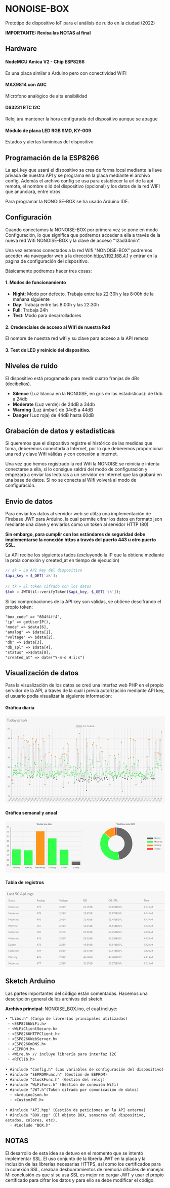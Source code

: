 # NONOISE-BOX
Prototipo de dispositivo IoT para el análisis de ruido en la ciudad (2022)

**IMPORTANTE: Revisa las NOTAS al final**

## Hardware

#### NodeMCU Amica V2 - Chip ESP8266
Es una placa similar a Arduino pero con conectividad WIFI
#### MAX9814 con AGC
Micrófono analógico de alta ensibilidad
#### DS3231 RTC I2C
Reloj àra mantener la hora configurada del dispositivo aunque se apague
#### Módulo de placa LED RGB SMD, KY-009
Estados y alertas lumínicas del dispositivo

## Programación de la ESP8266
La api_key que usará el dispositivo se crea de forma local mediante la llave privada de nuestra API y se programa en la placa mediante el archivo config. Además el archivo config se usa para establecer la url de la api remota, el nombre o id del dispositivo (opcional) y los datos de la red WIFI que anunciará, entre otros.

Para programar la NONOISE-BOX se ha usado Arduino IDE.
## Configuración
Cuando conectamos la NONOISE-BOX por primera vez se pone en modo Configuración, lo que significa que podremos acceder a ella a través de la nueva red Wifi NONOISE-BOX y la clave de acceso “12ad34min”.

Una vez estemos conectados a la red Wifi "NONOISE-BOX" podremos acceder vía navegador web a la dirección http://192.168.4.1 y entrar en la pagina de configuración del dispositivo.

Básicamente podremos hacer tres cosas:
#### 1. Modos de funcionamiento
+ **Night**: Modo por defecto. Trabaja entre las 22:30h y las 8:00h de la mañana siguiente
+ **Day**: Trabaja entre las 8:00h y las 22:30h
+ **Full**: Trabaja 24h
+ **Test**: Modo para desarrolladores
#### 2. Credenciales de acceso al Wifi de nuestra Red
El nombre de nuestra red wifi y su clave para acceso a la API remota
#### 3. Test de LED y reinicio del dispositivo.

## Niveles de ruido
El dispositivo está programado para medir cuatro franjas de dBs (decibelios).

 + **Silence** (Luz blanca en la NONOISE, en gris en las estadísticas): de 0db a 24db
 + **Moderate** (Luz verde): de 24dB a 34db
 + **Warning** (Luz ámbar) de 34dB a 44dB
 + **Danger** (Luz roja) de 44dB hasta 60dB

## Grabación de datos y estadísticas
Si queremos que el dispositivo registre el histórico de las medidas que toma, deberemos conectarla a Internet, por lo que deberemos proporcionar una red y clave Wifi válidas y con conexión a Internet.

Una vez que hemos registrado la red Wifi la NONOISE se reinicia e intenta conectarse a ella, si lo consigue saldrá del modo de configuración y empezará a enviar las lecturas a un servidor en Internet que las grabará en una base de datos. Si no se conecta al Wifi volverá al modo de configuración.

## Envío de datos
Para enviar los datos al servidor web se utilza una implementación de Firebase JWT para Arduino, la cual permite cifrar los datos en formato json mediante una clave y enviarlos como un token al servidor HTTP (80)

**Sin embargo, para cumplir con los estándares de seguridad debe implementarse la conexión https a través del puerto 443 u otro puerto SSL.**

La API recibe los siguientes tados (excluyendo la IP que la obtiene mediante la proia conexión y created_at en tiempo de ejecución)

```php
// ak = La API key del dispositivo
$api_key = $_GET['ak'];

// tk = El token cifrado con los datos
$tok = JWTUtil::verifyToken($api_key, $_GET['tk']);
```
Si las comprobaciones de la API key son válidas, se obtiene descifrando el propio token:
```
"box_code" => "604f4ff4",
"ip" => getUserIP(),
"mode" => $data[6],
"analog" => $data[1],
"voltage" => $data[2],
"db" => $data[3],
"db_spl" => $data[4],
"status" =>$data[0],
"created_at" => date("Y-m-d H:i:s")
```

## Visualización de datos
Para la visualización de los datos se creó una interfaz web PHP en el propio servidor de la API, a través de la cual i previa autorización mediante API key, el usuario podía visualizar la siguiente información:

#### Gráfica diaria
![Day graph](https://github.com/Parkteknia/NONOISE-Box/blob/main/docs/images/nonoise-24h.png)
#### Gráfica semanal y anual
![Global graph](https://github.com/Parkteknia/NONOISE-Box/blob/main/docs/images/nonoise-global.png)
#### Tabla de registros
![Stats table](https://github.com/Parkteknia/NONOISE-Box/blob/main/docs/images/nonoise-logs.png)

## Sketch Arduino
Las partes importantes del código están comentadas. Hacemos una descripción general de los archivos del sketch.

**Archivo principal**: NONOISE_BOX.ino, el cual incluye:

```
• "Libs.h" (Carga de librerías principales utilizadas)
 ◦ <ESP8266WiFi.h>
 ◦ <WiFiClientSecure.h>
 ◦ <ESP8266HTTPClient.h>
 ◦ <ESP8266WebServer.h>
 ◦ <ESP8266mDNS.h>
 ◦ <EEPROM.h>
 ◦ <Wire.h> // incluye librería para interfaz I2C
 ◦ <RTClib.h>

• #include "Config.h" (Las variables de configuración del dispositivo)
• #include "EEPROMFunc.h" (Gestión de EEPROM)
• #include "ClockFunc.h" (Gestión del reloj)
• #include "WiFiFunc.h" (Gestión de conexión Wifi)
• #include "JWT.h"(Token cifrado por comunicación de datos)
  ◦ <ArduinoJson.h>
  ◦ <CustomJWT.h>

• #include "API.hpp" (Gestión de peticiones en la API externa)
• #include "BOX.cpp" (El objeto BOX, sensores del dispositivo, estados, colores, etc).
  ◦ #include "BOX.h"
```
## NOTAS

El desarrollo de esta idea se detuvo en el momento que se intentó implementar SSL. El uso conjunto de la librería JWT en la placa y la inclusión de las librerías necesarias HTTPS, así como los certificados para la conexión SSL, creaban desboaramientos de memoria difíciles de manejar. Mi conclusión es que si se usa SSL es mejor no cargar JWT y usar el propio certificado para cifrar los datos y para ello se debe modificar el código.
